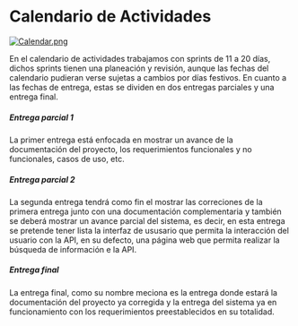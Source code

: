 # Calendario de Actividades
[![Calendar.png](https://i.postimg.cc/8CDzXnx4/Calendar.png)](https://postimg.cc/ZW7mCjbv)

En el calendario de actividades trabajamos con sprints de 11 a 20 días, dichos sprints tienen una planeación y revisión, aunque las fechas del calendario pudieran verse sujetas a cambios por días festivos.
En cuanto a las fechas de entrega, estas se dividen en dos entregas parciales y una entrega final.

##### Entrega parcial 1
La primer entrega está enfocada en mostrar un avance de la documentación del proyecto, los requerimientos funcionales y no funcionales, casos de uso, etc.

##### Entrega parcial 2
La segunda entrega tendrá como fin el mostrar las correciones de la primera entrega junto con una documentación complementaria y también se deberá mostrar un avance parcial del sistema, es decir, en esta entrega se pretende tener lista la interfaz de ususario que permita la interacción del usuario con la API, en su defecto, una página web que permita realizar la búsqueda de información e la API.

##### Entrega final
La entrega final, como su nombre meciona es la entrega donde estará la documentación del proyecto ya corregida y la entrega del sistema ya en funcionamiento con los requerimientos preestablecidos en su totalidad.

